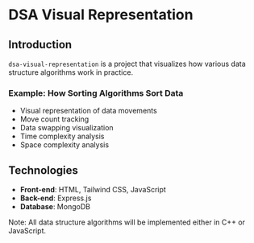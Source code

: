 # DSA Visual Representation

## Introduction
`dsa-visual-representation` is a project that visualizes how various data structure algorithms work in practice.

### Example: How Sorting Algorithms Sort Data
- Visual representation of data movements
- Move count tracking
- Data swapping visualization
- Time complexity analysis
- Space complexity analysis

## Technologies
- **Front-end**: HTML, Tailwind CSS, JavaScript
- **Back-end**: Express.js
- **Database**: MongoDB

Note: All data structure algorithms will be implemented either in C++ or JavaScript.
